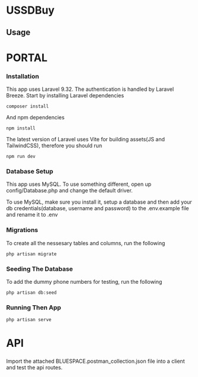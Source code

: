 # USSDBuy

## Usage

# PORTAL

### Installation

This app uses Laravel 9.32. The authentication is handled by Laravel Breeze. Start by installing Laravel dependencies

```
composer install
```

And npm dependencies

```
npm install
```

The latest version of Laravel uses Vite for building assets(JS and TailwindCSS), therefore you should run

```
npm run dev
```

### Database Setup

This app uses MySQL. To use something different, open up config/Database.php and change the default driver.

To use MySQL, make sure you install it, setup a database and then add your db credentials(database, username and password) to the .env.example file and rename it to .env

### Migrations

To create all the nessesary tables and columns, run the following

```
php artisan migrate
```

### Seeding The Database

To add the dummy phone numbers for testing, run the following

```
php artisan db:seed
```

### Running Then App

```
php artisan serve
```

# API

###

Import the attached BLUESPACE.postman_collection.json file into a client and test the api routes.

```

```
